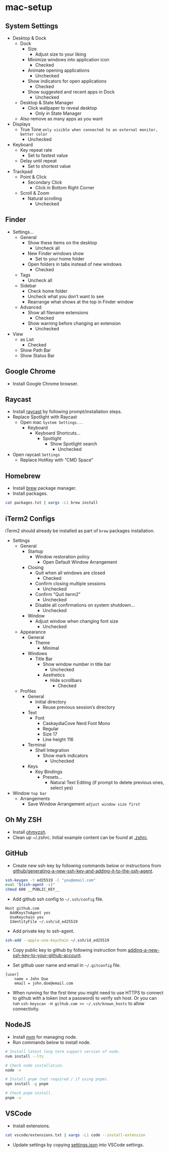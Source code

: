 # mac-setup

## System Settings

- Desktop & Dock
  - Dock
    - Size
      - Adjust size to your liking
    - Minimize windows into application icon
      - Checked
    - Animate opening applications
      - Unchecked
    - Show indicators for open applications
      - Checked
    - Show suggested and recent apps in Dock
      - Unchecked
  - Desktop & State Manager
    - Click wallpaper to reveal desktop
      - Only in State Manager
  - Also remove as many apps as you want
- Displays
  - True Tone `only visible when connected to an external monitor, better color`
    - Unchecked
- Keyboard
  - Key repeat rate
    - Set to fastest value
  - Delay until repeat
    - Set to shortest value
- Trackpad
  - Point & Click
    - Secondary Click
      - Click in Bottom Right Corner
  - Scroll & Zoom
    - Natural scrolling
      - Unchecked

## Finder

- Settings…
  - General
    - Show these items on the desktop
      - Uncheck all
    - New Finder windows show
      - Set to your home folder
    - Open folders in tabs instead of new windows
      - Checked
  - Tags
    - Uncheck all
  - Sidebar
    - Check home folder
    - Uncheck what you don’t want to see
    - Rearrange what shows at the top in Finder window
  - Advanced
    - Show all filename extensions
      - Checked
    - Show warning before changing an extension
      - Unchecked
- View
    - as List
      - Checked
    - Show Path Bar
    - Show Status Bar

## Google Chrome

- Install Google Chrome browser.

## Raycast

- Install [raycast](https://www.raycast.com/) by following prompt/installation steps.
- Replace Spotlight with Raycast
  - Open mac `System Settings...`
    - Keyboard
      - Keyboard Shortcuts…
        - Spotlight
          - Show Spotlight search
            - Unchecked
- Open raycast `Settings`
  - Replace HotKey with “CMD Space”

## Homebrew

- Install [brew](https://brew.sh/) package manager.
- Install packages.

```sh
cat packages.txt | xargs -L1 brew install
```

## iTerm2 Configs

iTerm2 should already be installed as part of `brew` packages installation.

- Settings
  - General
    - Startup
      - Window restoration policy
        - Open Default Window Arrangement
    - Closing
      - Quit when all windows are closed
        - Checked
      - Confirm closing multiple sessions
        - Unchecked
      - Confirm "Quit iterm2"
        - Unchecked
      - Disable all confirmations on system shutdown…
        - Unchecked
    - Window
      - Adjust window when changing font size
        - Unchecked
  - Appearance
    - General
      - Theme
        - Minimal
    - Windows
      - Title Bar
        - Show window number in title bar
          - Unchecked
        - Aesthetics
          - Hide scrollbars
            - Checked
  - Profiles
    - General
      - Initial directory
        - Reuse previous session’s directory
    - Text
      - Font
        - CaskaydiaCove Nerd Font Mono
        - Regular
        - Size 17
        - Line height 116
    - Terminal
      - Shell Integration
        - Show mark indicators
          - Unchecked
    - Keys
      - Key Bindings
        - Presets…
          - Natural Text Editing (if prompt to delete previous ones, select yes)
- Window `top bar`
  - Arrangements
    - Save Window Arrangement `adjust window size first`

## Oh My ZSH

- Install [ohmyzsh](https://ohmyz.sh/).
- Clean up ~/.zshrc. Initial example content can be found at [.zshrc](./zsh/.zshrc).

## GitHub

- Create new ssh-key by following commands below or instructions from [github/generating-a-new-ssh-key-and-adding-it-to-the-ssh-agent](https://docs.github.com/en/authentication/connecting-to-github-with-ssh/generating-a-new-ssh-key-and-adding-it-to-the-ssh-agent).

```sh
ssh-keygen -t ed25519 -C "you@email.com"
eval "$(ssh-agent -s)"
chmod 600 __PUBLIC_KEY__
```

- Add github ssh config to `~/.ssh/config` file.

```
Host github.com
  AddKeysToAgent yes
  UseKeychain yes
  IdentityFile ~/.ssh/id_ed25519
```

- Add private key to ssh-agent.

```sh
ssh-add --apple-use-keychain ~/.ssh/id_ed25519
```

- Copy public key to github by following instruction from [adding-a-new-ssh-key-to-your-github-account](https://docs.github.com/en/authentication/connecting-to-github-with-ssh/adding-a-new-ssh-key-to-your-github-account).


- Set github user name and email in `~/.gitconfig` file.

```
[user]
	name = John Doe 
	email = john.doe@email.com
```

- When running for the first time you might need to use HTTPS to connect to github with a token (not a password) to verify ssh host. Or you can run `ssh-keyscan -H github.com >> ~/.ssh/known_hosts` to allow connectivity.

## NodeJS

- Install [nvm](https://github.com/nvm-sh/nvm) for managing node.
- Run commands below to install node.

```sh
# Install latest long term support version of node.
nvm install --lts

# Check node installation.
node -v

# Install pnpm (not required / if using pnpm).
npm install -g pnpm

# Check pnpm install.
pnpm -v
```

## VSCode

- Install extensions.

```sh
cat vscode/extensions.txt | xargs -L1 code --install-extension
```

- Update settings by copying [settings.json](./vscode/settings.json) into VSCode settings.
